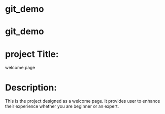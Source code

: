 # git_demo

# git_demo
# project Title: 
welcome page

# Description:
This is the project designed as a welcome page. It provides user to enhance their experience whether you are beginner or an expert.
